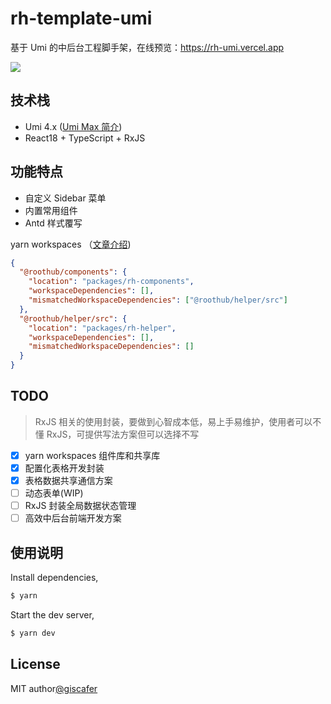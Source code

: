 # rh-template-umi

基于 Umi 的中后台工程脚手架，在线预览：https://rh-umi.vercel.app

![](./demo.png)

## 技术栈

- Umi 4.x ([Umi Max 简介](https://next.umijs.org/zh-CN/docs/max/introduce))
- React18 + TypeScript + RxJS

## 功能特点

- 自定义 Sidebar 菜单
- 内置常用组件
- Antd 样式覆写
  <!-- - Swagger Doc Api TypeScript 接口代码生成 -->
  <!-- - 主题换色 -->

yarn workspaces （[文章介绍](https://juejin.cn/post/7011024137707585544))

```json
{
  "@roothub/components": {
    "location": "packages/rh-components",
    "workspaceDependencies": [],
    "mismatchedWorkspaceDependencies": ["@roothub/helper/src"]
  },
  "@roothub/helper/src": {
    "location": "packages/rh-helper",
    "workspaceDependencies": [],
    "mismatchedWorkspaceDependencies": []
  }
}
```

## TODO

> RxJS 相关的使用封装，要做到心智成本低，易上手易维护，使用者可以不懂 RxJS，可提供写法方案但可以选择不写

- [x] yarn workspaces 组件库和共享库
- [x] 配置化表格开发封装
- [x] 表格数据共享通信方案
- [ ] 动态表单(WIP)
- [ ] RxJS 封装全局数据状态管理
- [ ] 高效中后台前端开发方案

## 使用说明

Install dependencies,

```bash
$ yarn
```

Start the dev server,

```bash
$ yarn dev
```

## License

MIT author[@giscafer](https://giscafer.com)
